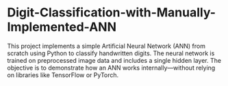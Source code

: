 # Digit-Classification-with-Manually-Implemented-ANN
This project implements a simple Artificial Neural Network (ANN) from scratch using Python to classify handwritten digits. The neural network is trained on preprocessed image data and includes a single hidden layer. The objective is to demonstrate how an ANN works internally—without relying on libraries like TensorFlow or PyTorch.
